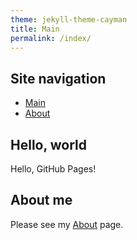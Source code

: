 ```yaml
---
theme: jekyll-theme-cayman
title: Main
permalink: /index/
---
```


## Site navigation

* [Main](/index)
* [About](/about)

## Hello, world

Hello, GitHub Pages!

## About me

Please see my [About](/about) page.
